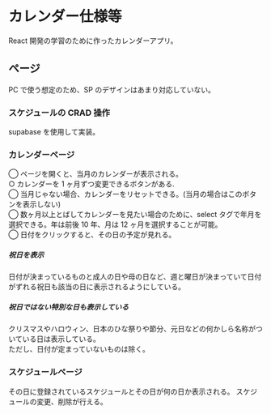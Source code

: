 # カレンダー仕様等

React 開発の学習のために作ったカレンダーアプリ。

## ページ

PC で使う想定のため、SP のデザインはあまり対応していない。

### スケジュールの CRAD 操作

supabase を使用して実装。

### カレンダーページ

◯ ページを開くと、当月のカレンダーが表示される。  
○ カレンダーを 1 ヶ月ずつ変更できるボタンがある.  
◯ 当月じゃない場合、カレンダーをリセットできる。(当月の場合はこのボタンを表示しない)  
◯ 数ヶ月以上とばしてカレンダーを見たい場合のために、select タグで年月を選択できる。年は前後 10 年、月は 12 ヶ月を選択することが可能。  
◯ 日付をクリックすると、その日の予定が見れる。

##### 祝日を表示

日付が決まっているものと成人の日や母の日など、週と曜日が決まっていて日付がずれる祝日も該当の日に表示されるようにしている。

##### 祝日ではない特別な日も表示している

クリスマスやハロウィン、日本のひな祭りや節分、元日などの何かしら名称がついている日は表示している。  
ただし、日付が定まっていないものは除く。

### スケジュールページ

その日に登録されているスケジュールとその日が何の日か表示される。
スケジュールの変更、削除が行える。

